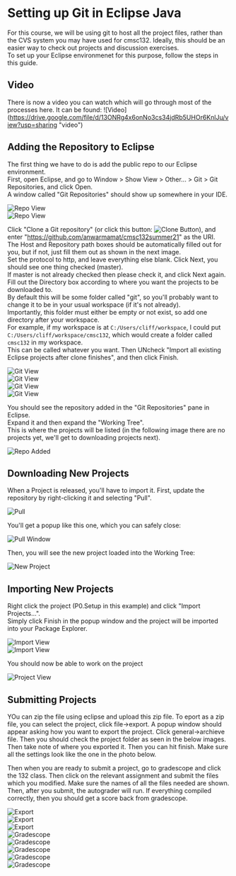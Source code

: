 # Setting up Git in Eclipse Java

For this course, we will be using git to host all the project files, rather than 
the CVS system you may have used for cmsc132. 
Ideally, this should be an easier way to check out projects and discussion exercises.  
To set up your Eclipse environmenet for this purpose, follow the steps in this guide.

## Video
  
There is now a video you can watch which will go through most of the processes here. 
It can be found:
![Video] (https://drive.google.com/file/d/13ONRg4x6onNo3cs34jdRb5UHOr6KnlJu/view?usp=sharing "video")

## Adding the Repository to Eclipse

The first thing we have to do is add the public repo to our Eclipse environment.  
First, open Eclipse, and go to Window > Show View > Other... > Git > Git Repositories, and click Open.  
A window called "Git Repositories" should show up somewhere in your IDE.

![Repo View](.doc/view.png)  
![Repo View](.doc/view2.png)  

Click "Clone a Git repository" (or click this button: ![Clone Button](.doc/clone_button.jpg)), 
and enter "https://github.com/anwarmamat/cmsc132summer21" as the URI.  
The Host and Repository path boxes should be automatically filled out for you, but if not, just fill them out as shown in the next image.  
Set the protocol to http, and leave everything else blank.
Click Next, you should see one thing checked (master).  
If master is not already checked then please check it, and click Next again.  
Fill out the Directory box according to where you want the projects to be downloaded to.  
By default this will be some folder called "git", so you'll probably want to change it to be in your usual workspace (if it's not already).  
Importantly, this folder must either be empty or not exist, so add one directory after your workspace.  
For example, if my workspace is at `C:/Users/cliff/workspace`, I could put `C:/Users/cliff/workspace/cmsc132`, which would create a folder called `cmsc132` in my workspace.  
This can be called whatever you want.  Then UNcheck "Import all existing Eclipse projects after clone finishes", and then click Finish.

![Git View](.doc/git_pane_empty.jpg)  
![Git View](.doc/git.png)  
![Git View](.doc/git2.png)  
![Git View](.doc/git3.png)  

You should see the repository added in the "Git Repositories" pane in Eclipse.  
Expand it and then expand the "Working Tree".  
This is where the projects will be listed (in the following image there are no projects yet, we'll get to downloading projects next).

![Repo Added](.doc/workingTree.png)  

## Downloading New Projects

When a Project is released, you'll have to import it.  First, update the repository by right-clicking it and selecting "Pull".

![Pull](.doc/pull.png)

You'll get a popup like this one, which you can safely close:

![Pull Window](.doc/gitpull.png)  

Then, you will see the new project loaded into the Working Tree:

![New Project](.doc/workingTree2.png)  

## Importing New Projects

Right click the project (P0.Setup in this example) and click "Import Projects...".  
Simply click Finish in the popup window and the project will be imported into your Package Explorer.  

![Import View](.doc/import.png)  
![Import View](.doc/import2.png)  

You should now be able to work on the project  

![Project View](.doc/done.png)

## Submitting Projects

YOu can zip the file using eclipse and upload this zip file. To eport as a zip 
file, you can select the project, click file->export. A popup window should appear
asking how you want to export the project. Click general->archieve file. Then you
should check the project folder as seen in the below images. Then take note of where
you exported it. Then you can hit finish. Make sure all the settings look like the one
in the photo below. 

Then when you are ready to submit a project, go to gradescope and click the 132 class.
Then click on the relevant assignment and submit the files which you modified.
Make sure the names of all the files needed are shown. 
Then, after you submit, the autograder will run. If everything compiled correctly, 
then you should get a score back from gradescope.

![Export](.doc/eclipse1.png)  
![Export](.doc/eclipse2.png)  
![Export](.doc/eclipse3.png)  
![Gradescope](.doc/gradescope.png)  
![Gradescope](.doc/gradescope2.png)  
![Gradescope](.doc/gradescope3.png)  
![Gradescope](.doc/gradescope4.png)  
![Gradescope](.doc/gradescope5.png)  
